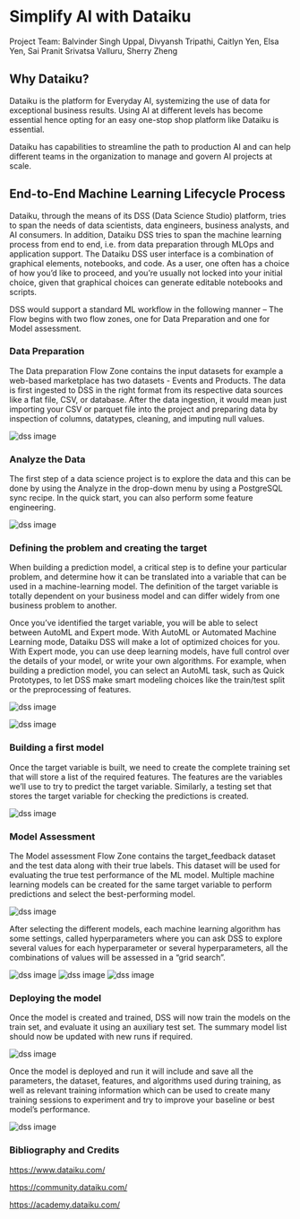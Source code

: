 # Simplify AI with Dataiku

Project Team: 
Balvinder Singh Uppal, Divyansh Tripathi, Caitlyn Yen, Elsa Yen, Sai Pranit Srivatsa Valluru, Sherry Zheng                                   
 
## Why Dataiku?
 
Dataiku is the platform for Everyday AI, systemizing the use of data for exceptional business results. Using AI at different levels has become essential hence opting for an easy one-stop shop platform like Dataiku is essential.
 
Dataiku has capabilities to streamline the path to production AI and can help different teams in the organization to manage and govern AI projects at scale.
 
 
## End-to-End Machine Learning Lifecycle Process
 
Dataiku, through the means of its DSS (Data Science Studio) platform, tries to span the needs of data scientists, data engineers, business analysts, and AI consumers. In addition, Dataiku DSS tries to span the machine learning process from end to end, i.e. from data preparation through MLOps and application support.
The Dataiku DSS user interface is a combination of graphical elements, notebooks, and code. As a user, one often has a choice of how you’d like to proceed, and you’re usually not locked into your initial choice, given that graphical choices can generate editable notebooks and scripts.

DSS would support a standard ML workflow in the following manner –
The Flow begins with two flow zones, one for Data Preparation and one for Model assessment. 

### Data Preparation
The Data preparation Flow Zone contains the input datasets for example a web-based marketplace has two datasets - Events and Products. The data is first ingested to DSS in the right format from its respective data sources like a flat file, CSV, or database. After the data ingestion, it would mean just importing your CSV or parquet file into the project and preparing data by inspection of columns, datatypes, cleaning, and imputing null values.

![dss image](./img/0_1.png "Data prep Step")

### Analyze the Data
The first step of a data science project is to explore the data and this can be done by using the Analyze in the drop-down menu by using a PostgreSQL sync recipe. In the quick start, you can also perform some feature engineering.

![dss image](./img/0.png "Data preview after Cleaning")

### Defining the problem and creating the target
When building a prediction model, a critical step is to define your particular problem, and determine how it can be translated into a variable that can be used in a machine-learning model. The definition of the target variable is totally dependent on your business model and can differ widely from one business problem to another.

Once you’ve identified the target variable, you will be able to select between AutoML and Expert mode. With AutoML or Automated Machine Learning mode, Dataiku DSS will make a lot of optimized choices for you. With Expert mode, you can use deep learning models, have full control over the details of your model, or write your own algorithms. For example, when building a prediction model, you can select an AutoML task, such as Quick Prototypes, to let DSS make smart modeling choices like the train/test split or the preprocessing of features.

![dss image](img/0_3.png "Creating a SQL Recipe")

![dss image](img/1_query.png "Churn Target creation SQL query")

### Building a first model
Once the target variable is built, we need to create the complete training set that will store a list of the required features. The features are the variables we’ll use to try to predict the target variable.
Similarly, a testing set that stores the target variable for checking the predictions is created.

![dss image](img/1.png "AutoML options")

### Model Assessment
The Model assessment Flow Zone contains the target_feedback dataset and the test data along with their true labels. This dataset will be used for evaluating the true test performance of the ML model. Multiple machine learning models can be created for the same target variable to perform predictions and select the best-performing model.

![dss image](img/2.png "Flow for creating test data for Model Assesment")

After selecting the different models, each machine learning algorithm has some settings, called hyperparameters where you can ask DSS to explore several values for each hyperparameter or several hyperparameters, all the combinations of values will be assessed in a “grid search”.

![dss image](img/3_2.png "Hyperparamter Search Options")
![dss image](img/4.png "Model Training")
![dss image](img/5.png "Model Comparison")
 
### Deploying the model
Once the model is created and trained, DSS will now train the models on the train set, and evaluate it using an auxiliary test set. The summary model list should now be updated with new runs if required.

![dss image](img/3.png "Overall Flow for Model Evaluation")

Once the model is deployed and run it will include and save all the parameters, the dataset, features, and algorithms used during training, as well as relevant training information which can be used to create many training sessions to experiment and try to improve your baseline or best model’s performance.

![dss image](img/6.png "Final results on Test Data")

### Bibliography and Credits

https://www.dataiku.com/

https://community.dataiku.com/

https://academy.dataiku.com/
